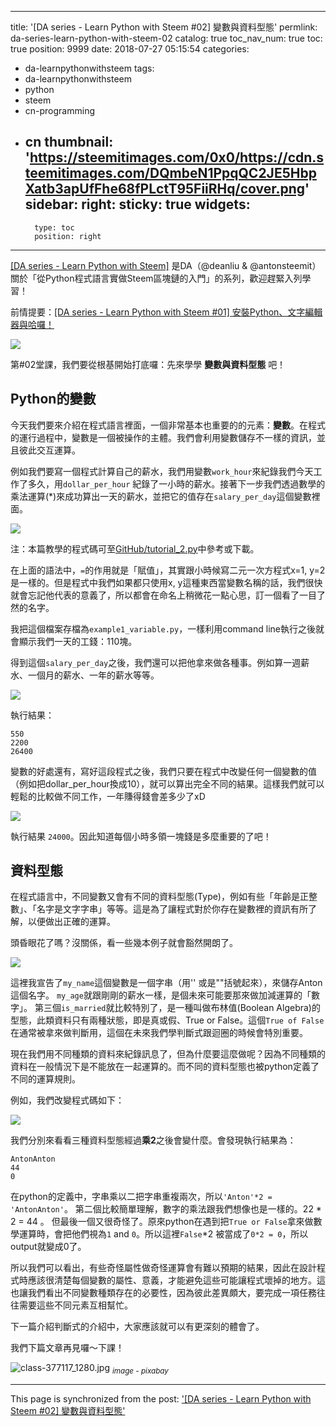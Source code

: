 
---
title: '[DA series - Learn Python with Steem #02] 變數與資料型態'
permlink: da-series-learn-python-with-steem-02
catalog: true
toc_nav_num: true
toc: true
position: 9999
date: 2018-07-27 05:15:54
categories:
- da-learnpythonwithsteem
tags:
- da-learnpythonwithsteem
- python
- steem
- cn-programming
- cn
thumbnail: 'https://steemitimages.com/0x0/https://cdn.steemitimages.com/DQmbeN1PpqQC2JE5HbpXatb3apUfFhe68fPLctT95FiiRHq/cover.png'
sidebar:
    right:
        sticky: true
widgets:
    -
        type: toc
        position: right
---


[[DA series - Learn Python with Steem]](https://steemit.com/da-learnpythonwithsteem/@deanliu/da-series-learn-python-with-steem-00-coding) 是DA（@deanliu & @antonsteemit）關於「從Python程式語言實做Steem區塊鏈的入門」的系列，歡迎趕緊入列學習！

前情提要：[[DA series - Learn Python with Steem #01] 安裝Python、文字編輯器與哈囉！](https://steemit.com/da-learnpythonwithsteem/@deanliu/da-series-learn-python-with-steem-01-python)

![](https://steemitimages.com/0x0/https://cdn.steemitimages.com/DQmbeN1PpqQC2JE5HbpXatb3apUfFhe68fPLctT95FiiRHq/cover.png)

第#02堂課，我們要從根基開始打底囉：先來學學 **變數與資料型態** 吧！

## Python的變數

今天我們要來介紹在程式語言裡面，一個非常基本也重要的的元素：**變數**。在程式的運行過程中，變數是一個被操作的主體。我們會利用變數儲存不一樣的資訊，並且彼此交互運算。

例如我們要寫一個程式計算自己的薪水，我們用變數`work_hour`來紀錄我們今天工作了多久，用`dollar_per_hour` 紀錄了一小時的薪水。接著下一步我們透過數學的乘法運算(*)來成功算出一天的薪水，並把它的值存在`salary_per_day`這個變數裡面。

![](https://cdn.steemitimages.com/DQmb9JQXc8EvF5K1wwW9opCPRdy9AAS1WqgecYbw9ADHygA/image.png)

注：本篇教學的程式碼可至[GitHub/tutorial_2.py](https://github.com/antoncoding/Python-x-Steem-tutorial/blob/master/tutorial_2.py)中參考或下載。

在上面的語法中，`=`的作用就是「賦值」，其實跟小時候寫二元一次方程式x=1, y=2是一樣的。但是程式中我們如果都只使用x, y這種東西當變數名稱的話，我們很快就會忘記他代表的意義了，所以都會在命名上稍微花一點心思，訂一個看了一目了然的名字。

我把這個檔案存檔為`example1_variable.py`，一樣利用command line執行之後就會顯示我們一天的工錢：110塊。

得到這個`salary_per_day`之後，我們還可以把他拿來做各種事。例如算一週薪水、一個月的薪水、一年的薪水等等。

![](https://cdn.steemitimages.com/DQmRNt2L3ir5w5wVsSibNdhULuKxAS19tLMNorv1cEr4RDA/image.png)

執行結果：
```
550
2200
26400
```

變數的好處還有，寫好這段程式之後，我們只要在程式中改變任何一個變數的值（例如把dollar_per_hour換成10），就可以算出完全不同的結果。這樣我們就可以輕鬆的比較做不同工作，一年賺得錢會差多少了xD

![](https://cdn.steemitimages.com/DQmZotBjzMzyksqZS5MD73STBHx72biPPv9Cgn14EgYwMyE/image.png)

執行結果 `24000`。因此知道每個小時多領一塊錢是多麼重要的了吧！

## 資料型態

在程式語言中，不同變數又會有不同的資料型態(Type)，例如有些「年齡是正整數」、「名字是文字字串」等等。這是為了讓程式對於你存在變數裡的資訊有所了解，以便做出正確的運算。

頭昏眼花了嗎？沒關係，看一些幾本例子就會豁然開朗了。

![](https://cdn.steemitimages.com/DQmZ2yJqgizQvin6xM1ZoCFjfB1Puu8cty14cHwUWZyJ43C/image.png)

這裡我宣告了`my_name`這個變數是一個字串（用'' 或是""括號起來），來儲存Anton這個名字。
`my_age`就跟剛剛的薪水一樣，是個未來可能要那來做加減運算的「數字」。
第三個`is_married`就比較特別了，是一種叫做布林值(Boolean Algebra)的型態，此類資料只有兩種狀態，即是真或假、True or False。這個`True of False`在通常被拿來做判斷用，這個在未來我們學判斷式跟迴圈的時候會特別重要。

現在我們用不同種類的資料來紀錄訊息了，但為什麼要這麼做呢？因為不同種類的資料在一般情況下是不能放在一起運算的。而不同的資料型態也被python定義了不同的運算規則。

例如，我們改變程式碼如下：

![](https://cdn.steemitimages.com/DQmassWkkwqaSNfDrxKKfsrVqyndX7wekLk2rTNfK2oT7Lk/image.png)

我們分別來看看三種資料型態經過**乘2**之後會變什麼。會發現執行結果為：
```
AntonAnton
44
0
```

在python的定義中，字串乘以二把字串重複兩次，所以`'Anton'*2 = 'AntonAnton'`。
第二個比較簡單理解，數字的乘法跟我們想像也是一樣的。22 * 2 = 44 。
但最後一個又很奇怪了。原來python在遇到把`True or False`拿來做數學運算時，會把他們視為`1` and `0`。所以這裡`False`*2 被當成了`0*2 = 0`，所以output就變成0了。

所以我們可以看出，有些奇怪屬性做奇怪運算會有難以預期的結果，因此在設計程式時應該很清楚每個變數的屬性、意義，才能避免這些可能讓程式壞掉的地方。這也讓我們看出不同變數種類存在的必要性，因為彼此差異頗大，要完成一項任務往往需要這些不同元素互相幫忙。

下一篇介紹判斷式的介紹中，大家應該就可以有更深刻的體會了。

我們下篇文章再見囉～下課！

![class-377117_1280.jpg](https://cdn.steemitimages.com/DQmbTcEoAB7HRTxy11a1eDN8vREiGqxEMd7P3jJ3TGvGSTv/class-377117_1280.jpg)
<sub>*image - pixabay*</sub>

- - -

This page is synchronized from the post: ['[DA series - Learn Python with Steem #02] 變數與資料型態'](https://steemit.com/@deanliu/da-series-learn-python-with-steem-02)
